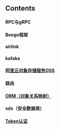 ## Contents

#### RPC与gRPC
#### Beego框架
#### airlink
#### kafaka

#### [阿里云对象存储服务OSS](https://github.com/SherDick/KnowledgePoint/blob/master/OSS.md)
#### 路由
#### [ORM（对象关系映射）](https://github.com/SherDick/KnowledgePoint/blob/master/ORM.md)
#### sds（安全数据表）
#### [Token认证](https://github.com/SherDick/KnowledgePoint/blob/master/Token.md)